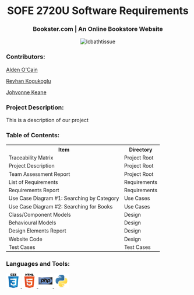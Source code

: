 <h1 align="center">SOFE 2720U Software Requirements</h1>
<h3 align="center">Bookster.com | An Online Bookstore Website</h3>

<p align="center"> <img src="https://komarev.com/ghpvc/?username=lcbathtissue&label=Profile%20views&color=0e75b6&style=flat" alt="lcbathtissue" /> </p>

<h3 align="left">Contributors:</h3>
<a href="https://github.com/lcbathtissue/"><p align="left">Alden O'Cain</p></a>
<a href="https://github.com/reyhankogukoglu"><p align="left">Reyhan Kogukoglu</p></a>
<a href="https://github.com/JohvonneK"><p align="left">Johvonne Keane</p></a>

<h3 align="left">Project Description:</h3>
<p align="left">This is a description of our project</p>
  
<h3 align="left">Table of Contents:</h3>
<table>
  <tr>
    <th>Item</th>
    <th>Directory</th>
  </tr>
  <tr>
    <td>Traceability Matrix</td>
    <td>Project Root</td>
  </tr>
  <tr>
    <td>Project Description</td>
    <td>Project Root</td>
  </tr>
  <tr>
    <td>Team Assessment Report</td>
    <td>Project Root</td>
  </tr>
  <tr>
    <td>List of Requirements</td>
    <td>Requirements</td>
  </tr>
  <tr>
    <td>Requirements Report</td>
    <td>Requirements</td>
  </tr>
  <tr>
    <td>Use Case Diagram #1: Searching by Category</td>
    <td>Use Cases</td>
  </tr>
  <tr>
    <td>Use Case Diagram #2: Searching for Books</td>
    <td>Use Cases</td>
  </tr>
  <tr>
    <td>Class/Component Models</td>
    <td>Design</td>
  </tr>
  <tr>
    <td>Behavioural Models</td>
    <td>Design</td>
  </tr>
  <tr>
    <td>Design Elements Report</td>
    <td>Design</td>
  </tr>
  <tr>
    <td>Website Code</td>
    <td>Design</td>
  </tr>
  <tr>
    <td>Test Cases</td>
    <td>Test Cases</td>
  </tr>
</table>
  
<h3 align="left">Languages and Tools:</h3>
<p align="left"> <a href="https://www.w3schools.com/css/" target="_blank" rel="noreferrer"> <img src="https://raw.githubusercontent.com/devicons/devicon/master/icons/css3/css3-original-wordmark.svg" alt="css3" width="40" height="40"/> </a> <a href="https://www.w3.org/html/" target="_blank" rel="noreferrer"> <img src="https://raw.githubusercontent.com/devicons/devicon/master/icons/html5/html5-original-wordmark.svg" alt="html5" width="40" height="40"/> </a> <a href="https://www.php.net" target="_blank" rel="noreferrer"> <img src="https://raw.githubusercontent.com/devicons/devicon/master/icons/php/php-original.svg" alt="php" width="40" height="40"/> </a> <a href="https://www.python.org" target="_blank" rel="noreferrer"> <img src="https://raw.githubusercontent.com/devicons/devicon/master/icons/python/python-original.svg" alt="python" width="40" height="40"/> </a> </p>

